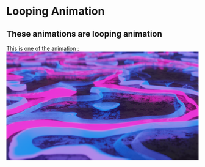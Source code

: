 # Looping Animation
## These animations are looping animation
This is one of the animation :
<img src = "https://github.com/Jael-Lois/Looping_Animation/blob/main/looping0001.png">

